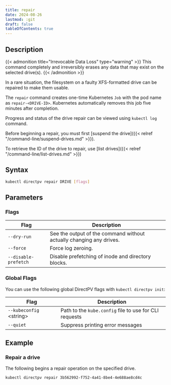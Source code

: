 ```yaml
---
title: repair
date: 2024-08-26
lastmod: :git
draft: false
tableOfContents: true
---
```


## Description

{{< admonition title="Irrevocable Data Loss" type="warning" >}}
This command completely and irreversibly erases any data that may exist on the selected drive(s).
{{< /admonition >}}

In a rare situation, the filesystem on a faulty XFS-formatted drive can be repaired to make them usable. 

The `repair` command creates one-time Kubernetes `Job` with the pod name as `repair-<DRIVE-ID>`.
Kubernetes automatically removes this job five minutes after completion.

Progress and status of the drive repair can be viewed using `kubectl log` command. 

Before beginning a repair, you must first [suspend the drive]({{< relref "/command-line/suspend-drives.md" >}}).

To retrieve the ID of the drive to repair, use [list drives]({{< relref "/command-line/list-drives.md" >}})

## Syntax

```sh
kubectl directpv repair DRIVE [flags]
```

## Parameters

### Flags

| **Flag**                  | **Description**                                                         |
|---------------------------|-------------------------------------------------------------------------|
| `--dry-run`               | See the output of the command without actually changing any drives.     |
| `--force`                 | Force log zeroing.                                                      |
| `--disable-prefetch`      | Disable prefetching of inode and directory blocks.                      |

### Global Flags

You can use the following global DirectPV flags with `kubectl directpv init`:

| **Flag**                  | **Description**                                        |
|---------------------------|--------------------------------------------------------|
| `--kubeconfig` \<string\> | Path to the `kube.config` file to use for CLI requests |
| `--quiet`                 | Suppress printing error messages                       |

## Example

### Repair a drive

The following begins a repair operation on the specified drive.

```sh {.copy}
kubectl directpv repair 3b562992-f752-4a41-8be4-4e688ae8cd4c
```